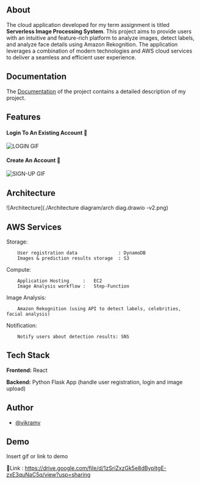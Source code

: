 ## About

The cloud application developed for my term assignment is titled 
**Serverless Image Processing System**. This project aims to provide users with an intuitive and feature-rich platform to analyze
images, detect labels, and analyze face details using Amazon Rekognition. The application leverages
a combination of modern technologies and AWS cloud services to deliver a seamless and efficient user
experience.

## Documentation
The [Documentation](./Submission/) of the project contains a detailed description of my project. 



## Features

#### Login To An Existing Account 🔑

![ LOGIN  GIF](./)

#### Create An Account 🔐

![ SIGN-UP  GIF](./)


## Architecture

![Architecture](./Architecture diagram/arch diag.drawio -v2.png)

## AWS Services

Storage: 
```
    User registration data               : DynamoDB
    Images & prediction results storage  : S3
```

Compute:
```
    Application Hosting     :   EC2
    Image Analysis workflow :   Step-Function 
```

Image Analysis:
```
    Amazon Rekognition (using API to detect labels, celebrities, facial analysis)
```

Notification:
```
    Notify users about detection results: SNS
```


## Tech Stack

**Frontend:** React

**Backend:** Python Flask App (handle user registration, login and image upload)


## Author

- [@vikramv](https://git.cs.dal.ca/vikramv)



## Demo

Insert gif or link to demo

🔗Link :  https://drive.google.com/file/d/1zSriZxzGk5e8dBypItgE-zxE3quNaC5q/view?usp=sharing
